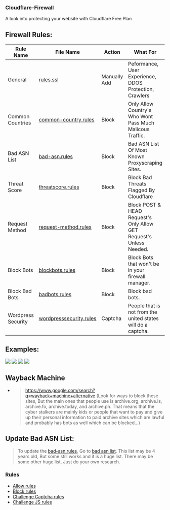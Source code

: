 ### Cloudflare-Firewall

A look into protecting your website with Cloudflare Free Plan

## Firewall Rules: 

Rule Name | File Name | Action | What For
---- | ---- | ---- | ----
General | [rules.ssl](./rules.ssl) | Manually Add | Peformance, User Experience, DDOS Protection, Crawlers<br>
Common Countries | [common-country.rules](./common-country.rules) | Block | Only Allow Country's Who Wont Pass Much Malicous Traffic.<br>
Bad ASN List | [bad-asn.rules](./bad-asn.rules) | Block | Bad ASN List Of Most Known Proxyscraping Sites.<br>
Threat Score | [threatscore.rules](./threatscore.rules) | Block | Block Bad Threats Flagged By Cloudflare<br>
Request Method | [request-method.rules](./request-method.rules) | Block | Block POST & HEAD Request's Only Allow GET Request's Unless Needed.<br>
Block Bots | [blockbots.rules](./blockbots.rules) | Block | Block Bots that won't be in your firewall manager.
Block Bad Bots | [badbots.rules](./badbots.rules) | Block | Block bad bots.
Wordpress Security | [wordpresssecurity.rules](./wordpresssecurity.rules) | Captcha | People that is not from the united states will do a captcha.

## Examples: 
![](https://media.discordapp.net/attachments/819747919581675530/829677841292460042/unknown.png) 
![](https://media.discordapp.net/attachments/819747919581675530/829678093706592276/unknown.png) 
![](https://media.discordapp.net/attachments/819747919581675530/829678478278000650/unknown.png) 
![](https://media.discordapp.net/attachments/819747919581675530/829678903131897906/unknown.png) 

## Wayback Machine

- > https://www.google.com/search?q=wayback+machine+alternative (Look for ways to block these sites, But the main ones that people use is archive.org, archive.is, archive.fo, archive.today, and archive.ph. That means that the cyber stalkers are mainly kids or people that want to pay and give up their personal information to paid archive sites which are lawful and probably has bots as well which can be blocked...)

## Update Bad ASN List:

> To update the [bad-asn.rules](./bad-asn.rules), Go to [bad asn list](https://github.com/brianhama/bad-asn-list/blob/master/bad-asn-list.csv). This list may be 4 years old, But some still works and it is a huge list. There may be some other huge list, Just do your own research.



### Rules

-   [Allow rules](https://github.com/xbdmhq/cloudflare-firewall/tree/main/allow-rules)
-   [Block rules](https://github.com/xbdmhq/cloudflare-firewall/tree/main/block-rules)
-   [Challenge Captcha rules](https://github.com/xbdmhq/cloudflare-firewall/tree/main/challenge-captcha-rules)
-   [Challenge JS rules](https://github.com/xbdmhq/cloudflare-firewall/tree/main/challenge-js-rules)
